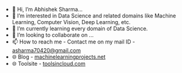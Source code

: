 - 👋 Hi, I’m Abhishek Sharma...
- 👀 I’m interested in Data Science and related domains like Machine Learning, Computer Vision, Deep Learning, etc.
- 🌱 I’m currently learning every domain of Data Science.
- 💞️ I’m looking to collaborate on ...
- 📫 How to reach me - Contact me on my mail ID - asharma70420@gmail.com
- 🌐 Blog - <a href='https://machinelearningprojects.net/'>machinelearningprojects.net</a>
- 🌐 Toolsite - <a href='https://toolsincloud.com/'>toolsincloud.com</a>

<!---
sharmaji27/sharmaji27 is a ✨ special ✨ repository because its `README.md` (this file) appears on your GitHub profile.
You can click the Preview link to take a look at your changes.
--->
